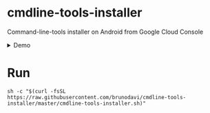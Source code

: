# cmdline-tools-installer
Command-line-tools installer on Android from Google Cloud Console

<details>
  <summary>Demo</summary>
</details>

# Run
    sh -c "$(curl -fsSL https://raw.githubusercontent.com/brunodavi/cmdline-tools-installer/master/cmdline-tools-installer.sh)"
